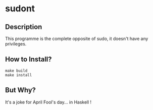 # sudont

## Description

This programme is the complete opposite of sudo, it doesn't have any privileges.


## How to Install?

```
make build
make install
```

## But Why?

It's a joke for April Fool's day... in Haskell !
